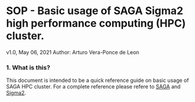# SOP - Basic usage of SAGA Sigma2 high performance computing (HPC) cluster.

v1.0, May 06, 2021
Author: Arturo Vera-Ponce de Leon

### 1. What is this?
This document is intended to be a quick reference guide on basic usage of SAGA HPC cluster. For a complete reference please refere to [SAGA](https://documentation.sigma2.no/hpc_machines/saga.html) and
[Sigma2](https://www.sigma2.no/).



